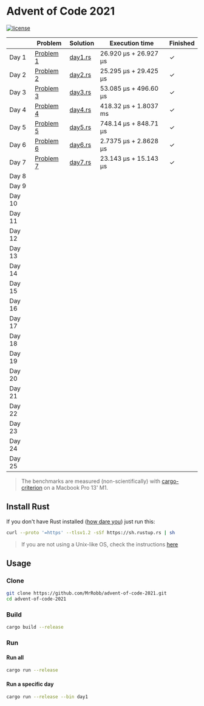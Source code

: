 # Advent of Code 2021

[![license](https://img.shields.io/badge/license-MIT-blue.svg)](https://github.com/MrRobb/advent-of-code-2019/blob/master/LICENSE)

|        | Problem                                          | Solution                                                                       | Execution time        | Finished |
|--------|--------------------------------------------------|--------------------------------------------------------------------------------|-----------------------|----------|
| Day 1  | [Problem 1](https://adventofcode.com/2021/day/1) | [day1.rs](https://github.com/MrRobb/advent-of-code-2021/blob/main/src/day1.rs) | 26.920 μs + 26.927 μs | ✓        |
| Day 2  | [Problem 2](https://adventofcode.com/2021/day/2) | [day2.rs](https://github.com/MrRobb/advent-of-code-2021/blob/main/src/day2.rs) | 25.295 μs + 29.425 μs | ✓        |
| Day 3  | [Problem 3](https://adventofcode.com/2021/day/3) | [day3.rs](https://github.com/MrRobb/advent-of-code-2021/blob/main/src/day3.rs) | 53.085 μs + 496.60 μs | ✓        |
| Day 4  | [Problem 4](https://adventofcode.com/2021/day/4) | [day4.rs](https://github.com/MrRobb/advent-of-code-2021/blob/main/src/day4.rs) | 418.32 μs + 1.8037 ms | ✓        |
| Day 5  | [Problem 5](https://adventofcode.com/2021/day/5) | [day5.rs](https://github.com/MrRobb/advent-of-code-2021/blob/main/src/day5.rs) | 748.14 μs + 848.71 μs | ✓        |
| Day 6  | [Problem 6](https://adventofcode.com/2021/day/6) | [day6.rs](https://github.com/MrRobb/advent-of-code-2021/blob/main/src/day6.rs) | 2.7375 μs + 2.8628 μs | ✓        |
| Day 7  | [Problem 7](https://adventofcode.com/2021/day/7) | [day7.rs](https://github.com/MrRobb/advent-of-code-2021/blob/main/src/day7.rs) | 23.143 μs + 15.143 μs | ✓        |
| Day 8  |                                                  |                                                                                |                       |          |
| Day 9  |                                                  |                                                                                |                       |          |
| Day 10 |                                                  |                                                                                |                       |          |
| Day 11 |                                                  |                                                                                |                       |          |
| Day 12 |                                                  |                                                                                |                       |          |
| Day 13 |                                                  |                                                                                |                       |          |
| Day 14 |                                                  |                                                                                |                       |          |
| Day 15 |                                                  |                                                                                |                       |          |
| Day 16 |                                                  |                                                                                |                       |          |
| Day 17 |                                                  |                                                                                |                       |          |
| Day 18 |                                                  |                                                                                |                       |          |
| Day 19 |                                                  |                                                                                |                       |          |
| Day 20 |                                                  |                                                                                |                       |          |
| Day 21 |                                                  |                                                                                |                       |          |
| Day 22 |                                                  |                                                                                |                       |          |
| Day 23 |                                                  |                                                                                |                       |          |
| Day 24 |                                                  |                                                                                |                       |          |
| Day 25 |                                                  |                                                                                |                       |          |

> The benchmarks are measured (non-scientifically) with [cargo-criterion](https://github.com/bheisler/cargo-criterion) on a Macbook Pro 13' M1.

## Install Rust

If you don't have Rust installed ([how dare you](https://media.giphy.com/media/U1aN4HTfJ2SmgB2BBK/giphy.gif)) just run this:

```sh
curl --proto '=https' --tlsv1.2 -sSf https://sh.rustup.rs | sh
```

> If you are not using a Unix-like OS, check the instructions [here](https://www.rust-lang.org/tools/install)
## Usage

### Clone

```sh
git clone https://github.com/MrRobb/advent-of-code-2021.git
cd advent-of-code-2021
```

### Build

```sh
cargo build --release
```

### Run

#### Run all

```sh
cargo run --release
```

#### Run a specific day

```sh
cargo run --release --bin day1
```
